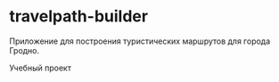 # travelpath-builder

Приложение для построения туристических маршрутов для города Гродно.

Учебный проект
